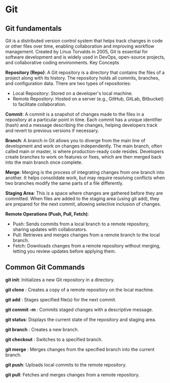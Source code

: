 # Git
## Git fundamentals

Git is a distributed version control system that helps track changes in code or other files over time, enabling collaboration and improving workflow management. Created by Linus Torvalds in 2005, Git is essential for software development and is widely used in DevOps, open-source projects, and collaborative coding environments.
Key Concepts

**Repository (Repo)**: A Git repository is a directory that contains the files of a project along with its history. The repository holds all commits, branches, and configuration data. There are two types of repositories:
- Local Repository: Stored on a developer's local machine.
- Remote Repository: Hosted on a server (e.g., GitHub, GitLab, Bitbucket) to facilitate collaboration.

**Commit**: A commit is a snapshot of changes made to the files in a repository at a particular point in time. Each commit has a unique identifier (hash) and a message describing the changes, helping developers track and revert to previous versions if necessary.

**Branch**: A branch in Git allows you to diverge from the main line of development and work on changes independently. The main branch, often called main or master, is where production-ready code resides. Developers create branches to work on features or fixes, which are then merged back into the main branch once complete.

**Merge**: Merging is the process of integrating changes from one branch into another. It helps consolidate work, but may require resolving conflicts when two branches modify the same parts of a file differently.

**Staging Area**: This is a space where changes are gathered before they are committed. When files are added to the staging area (using git add), they are prepared for the next commit, allowing selective inclusion of changes.

**Remote Operations (Push, Pull, Fetch)**:
    
- Push: Sends commits from a local branch to a remote repository, sharing updates with collaborators.
- Pull: Retrieves and merges changes from a remote branch to the local branch.
- Fetch: Downloads changes from a remote repository without merging, letting you review updates before applying them.

## Common Git Commands

**git init**: Initializes a new Git repository in a directory.

**git clone** <url>: Creates a copy of a remote repository on the local machine.

**git add** <file>: Stages specified file(s) for the next commit.

**git commit -m <message>**: Commits staged changes with a descriptive message.

**git status**: Displays the current state of the repository and staging area.
    
**git branch** <branch-name>: Creates a new branch.
    
**git checkout** <branch-name>: Switches to a specified branch.
    
**git merge** <branch-name>: Merges changes from the specified branch into the current branch.
    
**git push**: Uploads local commits to the remote repository.
    
**git pull**: Fetches and merges changes from a remote repository.